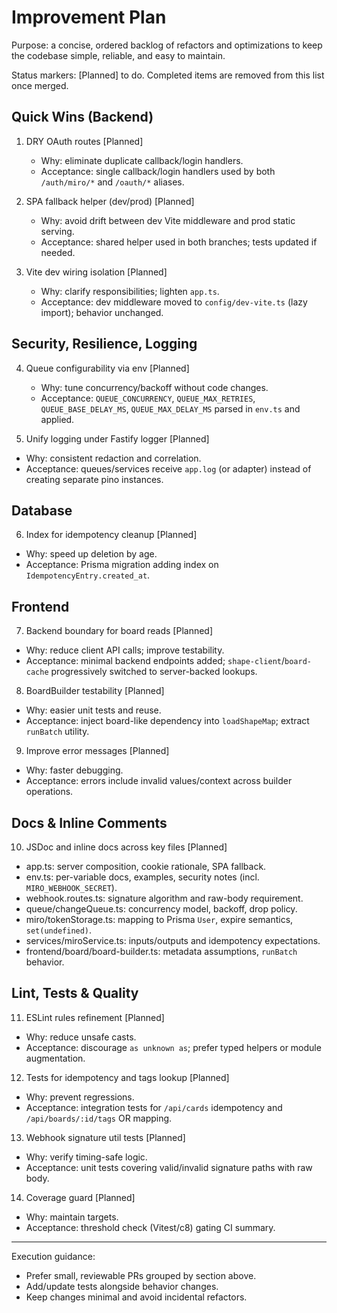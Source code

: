 # Improvement Plan

Purpose: a concise, ordered backlog of refactors and optimizations to keep the codebase simple, reliable, and easy to maintain.

Status markers: [Planned] to do. Completed items are removed from this list once merged.

## Quick Wins (Backend)

1. DRY OAuth routes [Planned]
    - Why: eliminate duplicate callback/login handlers.
    - Acceptance: single callback/login handlers used by both `/auth/miro/*` and `/oauth/*` aliases.

2. SPA fallback helper (dev/prod) [Planned]
    - Why: avoid drift between dev Vite middleware and prod static serving.
    - Acceptance: shared helper used in both branches; tests updated if needed.

3. Vite dev wiring isolation [Planned]
    - Why: clarify responsibilities; lighten `app.ts`.
    - Acceptance: dev middleware moved to `config/dev-vite.ts` (lazy import); behavior unchanged.

## Security, Resilience, Logging

4. Queue configurability via env [Planned]
    - Why: tune concurrency/backoff without code changes.
    - Acceptance: `QUEUE_CONCURRENCY`, `QUEUE_MAX_RETRIES`, `QUEUE_BASE_DELAY_MS`, `QUEUE_MAX_DELAY_MS` parsed in `env.ts` and applied.

5. Unify logging under Fastify logger [Planned]

- Why: consistent redaction and correlation.
- Acceptance: queues/services receive `app.log` (or adapter) instead of creating separate pino instances.

## Database

6. Index for idempotency cleanup [Planned]

- Why: speed up deletion by age.
- Acceptance: Prisma migration adding index on `IdempotencyEntry.created_at`.

## Frontend

7. Backend boundary for board reads [Planned]

- Why: reduce client API calls; improve testability.
- Acceptance: minimal backend endpoints added; `shape-client`/`board-cache` progressively switched to server-backed lookups.

8. BoardBuilder testability [Planned]

- Why: easier unit tests and reuse.
- Acceptance: inject board-like dependency into `loadShapeMap`; extract `runBatch` utility.

9. Improve error messages [Planned]

- Why: faster debugging.
- Acceptance: errors include invalid values/context across builder operations.

## Docs & Inline Comments

10. JSDoc and inline docs across key files [Planned]

- app.ts: server composition, cookie rationale, SPA fallback.
- env.ts: per-variable docs, examples, security notes (incl. `MIRO_WEBHOOK_SECRET`).
- webhook.routes.ts: signature algorithm and raw-body requirement.
- queue/changeQueue.ts: concurrency model, backoff, drop policy.
- miro/tokenStorage.ts: mapping to Prisma `User`, expire semantics, `set(undefined)`.
- services/miroService.ts: inputs/outputs and idempotency expectations.
- frontend/board/board-builder.ts: metadata assumptions, `runBatch` behavior.

## Lint, Tests & Quality

11. ESLint rules refinement [Planned]

- Why: reduce unsafe casts.
- Acceptance: discourage `as unknown as`; prefer typed helpers or module augmentation.

12. Tests for idempotency and tags lookup [Planned]

- Why: prevent regressions.
- Acceptance: integration tests for `/api/cards` idempotency and `/api/boards/:id/tags` OR mapping.

13. Webhook signature util tests [Planned]

- Why: verify timing-safe logic.
- Acceptance: unit tests covering valid/invalid signature paths with raw body.

14. Coverage guard [Planned]

- Why: maintain targets.
- Acceptance: threshold check (Vitest/c8) gating CI summary.

---

Execution guidance:

- Prefer small, reviewable PRs grouped by section above.
- Add/update tests alongside behavior changes.
- Keep changes minimal and avoid incidental refactors.
